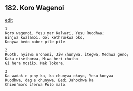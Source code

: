 
## 182.  Koro Wagenoi
[edit](https://docs.google.com/document/d/1dIqQL5MgIBTCBVGFfJNdc%2Di_WEgZ2kJr/edit?mode=html)



    1
    Koro wagenoi, Yesu mar Kalwari, Yesu Ruodhwa;
    Winjwa kwalamoi, Gol kethruokwa oko,
    Konywa bedo maber pile pile.

    2
    Ruoth, nyiswa n'ononi, Jiw chunywa, itegwa, Mednwa geno;
    Kaka nisethonwa, Miwa heri chutho
    Gi hera mosiko, Mak lokore.

    3
    Ka wadak e piny ka, ka chunywa okuyo, Yesu konywa
    Ruodhwa, dag e chunywa, Bedi Jahochwa ka
    Chien'moro iterwa Polo malo.

